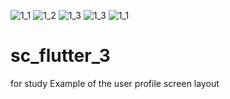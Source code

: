 ![1_1](https://user-images.githubusercontent.com/79207629/131644004-1e6c934b-588f-46e2-b54f-ba79fa00ea68.png)
![1_2](https://user-images.githubusercontent.com/79207629/131644029-9cffa4fa-5b52-4a9c-b2ec-eb1fdd5d7047.png)
![1_3](https://user-images.githubusercontent.com/79207629/131644041-627591b2-c58a-40a9-8258-334f733d7c38.png)
![1_3](https://user-images.githubusercontent.com/79207629/131643896-a9f31293-a870-43df-b3a3-9fe3533285b4.png)
![1_1](https://user-images.githubusercontent.com/79207629/131643901-1199e819-aba5-45dd-8bce-895fb8becac8.png)
# sc_flutter_3
for study
Example of the user profile screen layout
